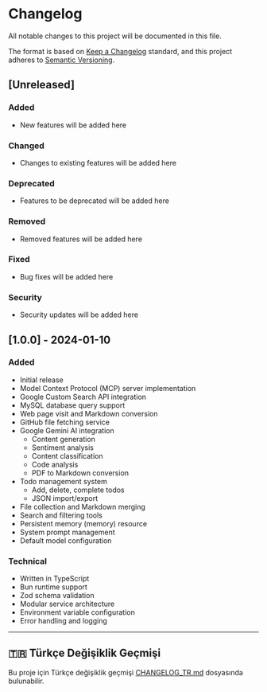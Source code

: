 # Changelog

All notable changes to this project will be documented in this file.

The format is based on [Keep a Changelog](https://keepachangelog.com/en/1.0.0/) standard,
and this project adheres to [Semantic Versioning](https://semver.org/spec/v2.0.0.html).

## [Unreleased]

### Added

- New features will be added here

### Changed

- Changes to existing features will be added here

### Deprecated

- Features to be deprecated will be added here

### Removed

- Removed features will be added here

### Fixed

- Bug fixes will be added here

### Security

- Security updates will be added here

## [1.0.0] - 2024-01-10

### Added

- Initial release
- Model Context Protocol (MCP) server implementation
- Google Custom Search API integration
- MySQL database query support
- Web page visit and Markdown conversion
- GitHub file fetching service
- Google Gemini AI integration
  - Content generation
  - Sentiment analysis
  - Content classification
  - Code analysis
  - PDF to Markdown conversion
- Todo management system
  - Add, delete, complete todos
  - JSON import/export
- File collection and Markdown merging
- Search and filtering tools
- Persistent memory (memory) resource
- System prompt management
- Default model configuration

### Technical

- Written in TypeScript
- Bun runtime support
- Zod schema validation
- Modular service architecture
- Environment variable configuration
- Error handling and logging

---

## 🇹🇷 Türkçe Değişiklik Geçmişi

Bu proje için Türkçe değişiklik geçmişi [CHANGELOG_TR.md](CHANGELOG_TR.md) dosyasında bulunabilir.
